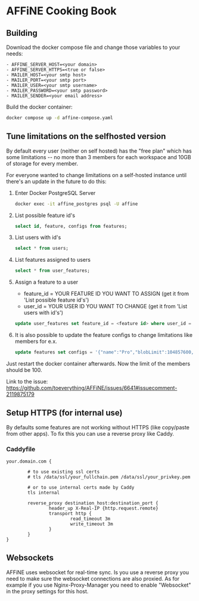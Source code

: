 # AFFiNE Cooking Book

## Building

Download the docker compose file and change those variables to your needs:

```
- AFFINE_SERVER_HOST=<your domain>
- AFFINE_SERVER_HTTPS=<true or false>
- MAILER_HOST=<your smtp host>
- MAILER_PORT=<your smtp port>
- MAILER_USER=<your smtp username>
- MAILER_PASSWORD=<your smtp password>
- MAILER_SENDER=<your email address>
```

Build the docker container:

```bash
docker compose up -d affine-compose.yaml
```

## Tune limitations on the selfhosted version
By default every user (neither on self hosted) has the "free plan" which has some limitations -- no more than 3 members for each workspace and 10GB of storage for every member.

For everyone wanted to change limitations on a self-hosted instance until there's an update in the future to do this:

1. Enter Docker PostgreSQL Server
    ```bash
    docker exec -it affine_postgres psql -U affine
    ```

2. List possible feature id's
    ```sql
    select id, feature, configs from features;
    ```

3. List users with id's
    ```sql
    select * from users;
    ```

4. List features assigned to users
    ```sql
    select * from user_features;
    ```

5. Assign a feature to a user
    * feature_id = YOUR FEATURE ID YOU WANT TO ASSIGN (get it from 'List possible feature id's')
    * user_id = YOUR USER ID YOU WANT TO CHANGE (get it from 'List users with id's')

    ```sql
    update user_features set feature_id = <feature id> where user_id = '<user id>';
    ```

6. It is also possible to update the feature configs to change limitations like members for e.x.

    ```sql
    update features set configs = '{"name":"Pro","blobLimit":104857600,"storageQuota":107374182400,"historyPeriod":2592000000,"memberLimit":100,"copilotActionLimit":10}' where id = 14;
    ```

Just restart the docker container afterwards. Now the limit of the members should be 100.

Link to the issue: https://github.com/toeverything/AFFiNE/issues/6641#issuecomment-2119875179

## Setup HTTPS (for internal use)
By defaults some features are not working without HTTPS (like copy/paste from other apps). To fix this you can use a reverse proxy like Caddy.


### Caddyfile

```
your.domain.com {

        # to use existing ssl certs
        # tls /data/ssl/your_fullchain.pem /data/ssl/your_privkey.pem

        # or to use internal certs made by Caddy
        tls internal
        
        reverse_proxy destination_host:destination_port {
                header_up X-Real-IP {http.request.remote}
                transport http {
                        read_timeout 3m
                        write_timeout 3m
                }
        }
}
```

## Websockets
AFFiNE uses websocket for real-time sync. Is you use a reverse proxy you need to make sure the websocket connections are also proxied. As for example if you use Nginx-Proxy-Manager you need to enable "Websocket" in the proxy settings for this host.
